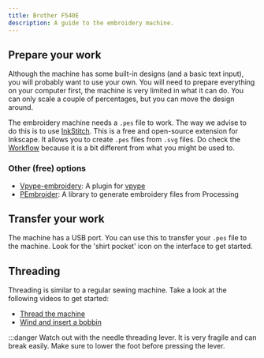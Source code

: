 ```yaml
---
title: Brother F540E
description: A guide to the embroidery machine.
---
```


## Prepare your work

Although the machine has some built-in designs (and a basic text input), you will probably want to use your own. You will need to prepare everything on your computer first, the machine is very limited in what it can do. You can only scale a couple of percentages, but you can move the design around.

The embroidery machine needs a `.pes` file to work. The way we advise to do this is to use [InkStitch](https://inkstitch.org/). This is a free and open-source extension for Inkscape. It allows you to create `.pes` files from `.svg` files. Do check the [Workflow](https://inkstitch.org/docs/workflow/) because it is a bit different from what you might be used to.

### Other (free) options

- [Vpype-embroidery](https://github.com/EmbroidePy/vpype-embroidery): A plugin for [vpype](../general/03-vpype)
- [PEmbroider](https://github.com/CreativeInquiry/PEmbroider): A library to generate embroidery files from Processing

## Transfer your work

The machine has a USB port. You can use this to transfer your `.pes` file to the machine. Look for the 'shirt pocket' icon on the interface to get started.

## Threading

Threading is similar to a regular sewing machine. Take a look at the following videos to get started:

- [Thread the machine](https://www.youtube.com/watch?v=JaM3ZabtXx4)
- [Wind and insert a bobbin](https://www.youtube.com/watch?v=YR1aXpeP9EQ)

:::danger
Watch out with the needle threading lever. It is very fragile and can break easily. Make sure to lower the foot before pressing the lever.
